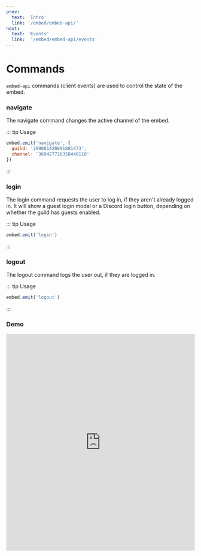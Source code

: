 ```yaml
---
prev:
  text: 'Intro'
  link: '/embed/embed-api/'
next:
  text: 'Events'
  link:  '/embed/embed-api/events'
---
```


# Commands

`embed-api` commands (client events) are used to control the state of the embed.

### navigate

The navigate command changes the active channel of the embed.

::: tip Usage
```js
embed.emit('navigate', {
  guild: '299881420891881473',
  channel: '368427726358446110'
})
```
:::

### login

The login command requests the user to log in, if they aren't already logged in. It will show a guest login modal or a Discord login button, depending on whether the guild has guests enabled.

::: tip Usage
```js
embed.emit('login')
```
:::

### logout

The logout command logs the user out, if they are logged in.

::: tip Usage
```js
embed.emit('logout')
```
:::

### Demo

<iframe height="580" style="width: 100%;" scrolling="no" title="embed-api commands" src="https://codepen.io/advaith1/embed/NWexQLJ?default-tab=js%2Cresult&editable=true" frameborder="no" loading="lazy" allowtransparency="true" allowfullscreen="true">
  See the Pen <a href="https://codepen.io/advaith1/pen/NWexQLJ">
  embed-api commands</a> by Advaith (<a href="https://codepen.io/advaith1">@advaith1</a>)
  on <a href="https://codepen.io">CodePen</a>.
</iframe>